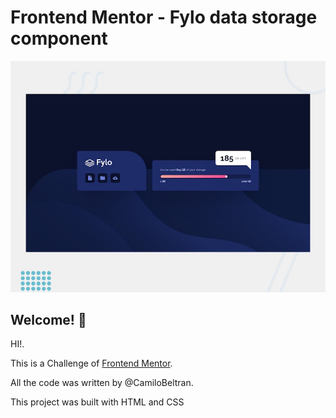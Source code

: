 # Frontend Mentor - Fylo data storage component

![Design preview for the Fylo data storage component coding challenge](./design/desktop-preview.jpg)

## Welcome! 👋

HI!.

This is a Challenge of [Frontend Mentor](https://www.frontendmentor.io).

All the code was written by @CamiloBeltran.

This project was built with HTML and CSS
